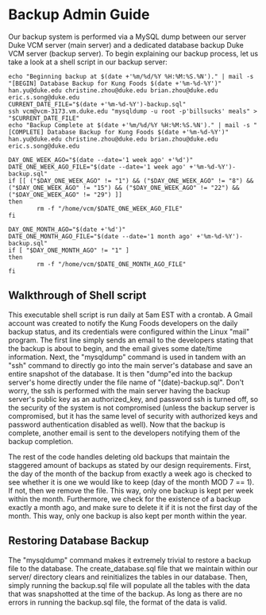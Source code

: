# Backup Admin Guide

Our backup system is performed via a MySQL dump between our server Duke VCM server (main server) and a dedicated database backup Duke VCM server (backup server). To begin explaining our backup process, let us take a look at a shell script in our backup server:

```shell
echo "Beginning backup at $(date +'%m/%d/%Y %H:%M:%S.%N')." | mail -s "[BEGIN] Database Backup for Kung Foods $(date +'%m-%d-%Y')" han.yu@duke.edu christine.zhou@duke.edu brian.zhou@duke.edu eric.s.song@duke.edu
CURRENT_DATE_FILE="$(date +'%m-%d-%Y')-backup.sql"
ssh vcm@vcm-3173.vm.duke.edu "mysqldump -u root -p'billsucks' meals" > "$CURRENT_DATE_FILE"
echo "Backup Complete at $(date +'%m/%d/%Y %H:%M:%S.%N')." | mail -s "[COMPLETE] Database Backup for Kung Foods $(date +'%m-%d-%Y')" han.yu@duke.edu christine.zhou@duke.edu brian.zhou@duke.edu eric.s.song@duke.edu

DAY_ONE_WEEK_AGO="$(date --date='1 week ago' +'%d')"
DATE_ONE_WEEK_AGO_FILE="$(date --date='1 week ago' +'%m-%d-%Y')-backup.sql"
if [[ ("$DAY_ONE_WEEK_AGO" != "1") && ("$DAY_ONE_WEEK_AGO" != "8") && ("$DAY_ONE_WEEK_AGO" != "15") && ("$DAY_ONE_WEEK_AGO" != "22") && ("$DAY_ONE_WEEK_AGO" != "29") ]]
then
        rm -f "/home/vcm/$DATE_ONE_WEEK_AGO_FILE"
fi

DAY_ONE_MONTH_AGO="$(date +'%d')"
DATE_ONE_MONTH_AGO_FILE="$(date --date='1 month ago' +'%m-%d-%Y')-backup.sql"
if [ "$DAY_ONE_MONTH_AGO" != "1" ]
then
        rm -f "/home/vcm/$DATE_ONE_MONTH_AGO_FILE"
fi
```
## Walkthrough of Shell script

This executable shell script is run daily at 5am EST with a crontab. A Gmail account was created to notify the Kung Foods developers on the daily backup status, and its credentials were configured within the Linux "mail" program. The first line simply sends an email to the developers stating that the backup is about to begin, and the email gives some date/time information.  Next, the "mysqldump" command is used in tandem with an "ssh" command to directly go into the main server's database and save an entire snapshot of the database. It is then "dump"ed into the backup server's home directly under the file name of "(date)-backup.sql". Don't worry, the ssh is performed with the main server having the backup server's public key as an authorized_key, and password ssh is turned off, so the security of the system is not compromised (unless the backup server is compromised, but it has the same level of security with authorized keys and password authentication disabled as well). Now that the backup is complete, another email is sent to the developers notifying them of the backup completion.

The rest of the code handles deleting old backups that maintain the staggered amount of backups as stated by our design requirements. First, the day of the month of the backup from exactly a week ago is checked to see whether it is one we would like to keep (day of the month MOD 7 == 1). If not, then we remove the file. This way, only one backup is kept per week within the month. Furthermore, we check for the existence of a backup exactly a month ago, and make sure to delete it if it is not the first day of the month. This way, only one backup is also kept per month within the year.

## Restoring Database Backup
The "mysqldump" command makes it extremely trivial to restore a backup file to the database. The create_database.sql file that we maintain within our server/ directory clears and reinitializes the tables in our database. Then, simply running the backup.sql file will populate all the tables with the data that was snapshotted at the time of the backup. As long as there are no errors in running the backup.sql file, the format of the data is valid.